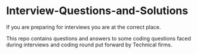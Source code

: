 # Interview-Questions-and-Solutions

If you are preparing for interviews you are at the correct place.

This repo contains questions and answers to some coding questions faced during interviews and coding round put forward by Technical firms.
